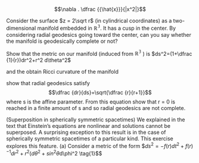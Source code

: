 $$\nabla . \dfrac {{\hat{x}}}{|x^2|}$$



Consider the surface $z = 2\sqrt r$ (in cylindrical coordinates) as a two-dimensional manifold embedded in $\mathbb{R^3}$. It has a cusp in the center. By considering radial geodesics going toward the center, can you say whether the manifold is geodesically complete or not?


Show that the metric on our manifold (induced from $\mathbb{R^3}$ ) is $ds^2=(1+\dfrac {1}{r})dr^2+r^2 d\theta^2$

and the obtain Ricci curvature of the manifold



show that radial geodesics satisfy
$$\dfrac {dr}{ds}=\sqrt{\dfrac {r}{r+1}}$$
where s is the affine parameter. From this equation show that r = 0 is reached in a finite amount of s and so radial geodesics are not complete.





(Superposition in spherically symmetric spacetimes) We explained in the text that Einstein’s equations are nonlinear
and solutions cannot be superposed. A surprising exception to this result is in the case of spherically symmetric spacetimes of a particular kind. This exercise explores this feature.
(a) Consider a metric of the form
$$ds^2=-f(r)dt^2 + f(r)^{-1} dr^2 + r^2(d\theta^2+sin^2\theta$d\phi^2 \tag{1}$$

